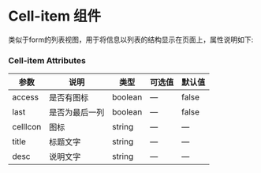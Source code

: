 Cell-item 组件
===
类似于form的列表视图，用于将信息以列表的结构显示在页面上，属性说明如下:

### Cell-item Attributes
| 参数 | 说明 | 类型 | 可选值 | 默认值 |
| --- | --- | --- | --- | --- |
| access | 是否有图标 | boolean | — | false |
| last | 是否为最后一列 | boolean | — | false |
| cellIcon | 图标 | string | — | — |
| title | 标题文字 | string | — | — |
| desc | 说明文字 | string | — | — |